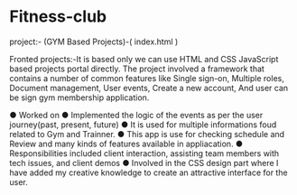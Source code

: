 # Fitness-club

project:- (GYM Based Projects)-(  index.html )

Fronted projects:-It is based only we can use HTML and CSS  JavaScript based projects portal directly. The project involved  a framework that contains a number of common features like Single sign-on, Multiple roles, Document management, User events, Create a new account, 
 And user can be sign  gym membership application.

●	Worked on 
●	Implemented the logic of the events  as per the user journey(past, present, future)
●	It is used for multiple informations foud related to Gym and Trainner.
●	This app is use for checking schedule and Review and many kinds of features available in appliacation.
●	Responsibilities included client interaction, assisting team members with tech issues, and client demos
●	Involved in the CSS design part where I have added my creative knowledge to create an attractive interface for the user.
